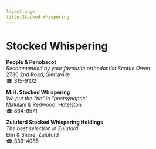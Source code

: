 ```yaml
---
layout:page
title:Stocked Whispering
---
```

# Stocked Whispering

**People & Penobscot**  
_Recommended by your favourite orthodontist Scottie Owen_  
2736 2nd Road, Sierraville  
☎ 315-9102



**M.H. Stocked Whispering**  
_We put the "tic" in "postsynaptic"_  
Malulani & Redwood, Hotelston  
☎ 864-8571



**Zuluford Stocked Whispering Holdings**  
_The best selection in Zuluford_  
Elm & Shore, Zuluford  
☎ 339-4085



